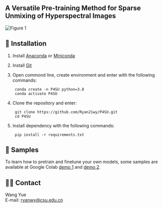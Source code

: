 ## A Versatile Pre-training Method for Sparse Unmixing of Hyperspectral Images

![Figure 1](https://github.com/user-attachments/assets/0b5fb018-82bb-46af-8dcf-e1029cd48983)

## 🔨 Installation
  
1. Install [Anaconda](https://www.anaconda.com/) or [Miniconda](https://docs.conda.io/en/latest/miniconda.html)   
2. Install [Git](https://git-scm.com/downloads)  
4. Open commond line, create environment and enter with the following commands:  

        conda create -n P4SU python=3.8
        conda activate P4SU

5. Clone the repository and enter:  

        git clone https://github.com/Ryan21wy/P4SU.git
        cd P4SU

6. Install dependency with the following commands:
        
        pip install -r requirements.txt

## :art: Samples

To learn how to pretrain and finetune your own models, some samples are available at Google Colab [demo 1](https://colab.research.google.com/drive/1-QrrRAJId5VDAYJ_UU0sJYajPEM4OH-E#scrollTo=nHvck5QLfAzp) and [demo 2](https://colab.research.google.com/drive/1584zuBwzmcGEJAFoC2s-6ygoZxPAtZJE).

## 🧑‍💻 Contact

Wang Yue   
E-mail: ryanwy@csu.edu.cn 
